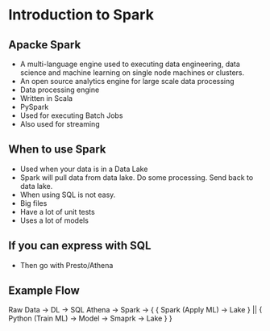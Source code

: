 # Introduction to Spark

## Apacke Spark
- A multi-language engine used to executing data engineering, data science and machine learning on single node machines or clusters.
- An open source analytics engine for large scale data processing
- Data processing engine
- Written in Scala
- PySpark
- Used for executing Batch Jobs
- Also used for streaming

## When to use Spark
- Used when your data is in a Data Lake
- Spark will pull data from data lake. Do some processing. Send back to data lake.
- When using SQL is not easy.
- Big files
- Have a lot of unit tests
- Uses a lot of models

## If you can express with SQL
- Then go with Presto/Athena

## Example Flow
Raw Data -> DL -> SQL Athena -> Spark -> { { Spark (Apply ML) -> Lake } || { Python (Train ML) -> Model -> Smaprk -> Lake } }
